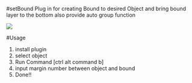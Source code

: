 #setBound
Plug in for creating Bound to desired Object and bring bound layer to the bottom also provide auto group function

<img src="https://media.giphy.com/media/3oGRFG10B3rPdww6Gs/giphy.gif"/>

#Usage
1. install plugin
2. select object
3. Run Command [ctrl alt command b]
4. input margin number between object and bound
4. Done!!
